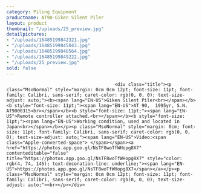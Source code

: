 ```yaml
---
category: Piling Equipment
productname: AT90-Giken Silent Piler
layout: product
thumbnail: "/uploads/25_preview.jpg"
detailpictures:
- "/uploads/16485199842321.jpg"
- "/uploads/16485199845043.jpg"
- "/uploads/16485199848564.jpg"
- "/uploads/16485199849222.jpg"
- "/uploads/25_preview.jpg"
sold: false
---
```


                                            <div class="title"><p class="MsoNormal" style="margin: 0cm 0cm 12pt; font-size: 11pt; font-family: Calibri, sans-serif; caret-color: rgb(0, 0, 0); text-size-adjust: auto;"><b><span lang="EN-US">Giken Silent Piler<br></span></b><b style="font-size: 11pt;"><span lang="EN-US">AT 90,  1995yr, S.N. AT9000315<br></span></b><b style="font-size: 11pt;"><span lang="EN-US">Remote controller attached.<br></span></b><b style="font-size: 11pt;"><span lang="EN-US">Working condition, used and located in Japan<br></span></b></p><p class="MsoNormal" style="margin: 0cm; font-size: 11pt; font-family: Calibri, sans-serif; caret-color: rgb(0, 0, 0); text-size-adjust: auto;"><span lang="EN-US">Video:<span class="Apple-converted-space"> </span></span><a href="https://photos.app.goo.gl/NsTF8woTfWHopg8X7" contenteditable="false" title="https://photos.app.goo.gl/NsTF8woTfWHopg8X7" style="color: rgb(4, 74, 145); text-decoration-line: underline;"><span lang="EN-US">https://photos.app.goo.gl/NsTF8woTfWHopg8X7</span></a></p><p class="MsoNormal" style="margin: 0cm 0cm 12pt; font-size: 11pt; font-family: Calibri, sans-serif; caret-color: rgb(0, 0, 0); text-size-adjust: auto;"><br></p></div>

